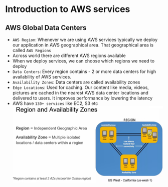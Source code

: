 # Introduction to AWS services
## AWS Global Data Centers
* `AWS Region`: Whenever we are using AWS services typically we deploy our application in AWS geographical area. That geographical area is called `AWS Regions`
* Across world there are different AWS regions available
* When we deploy services, we can choose which regions we need to deploy
* `Data Centers`: Every region contains - 2 or more data centers for high availability of AWS services. 
* `Availability Zones`: Data centers are called availability zones
* `Edge Locations`: Used for caching. Our content like media, videos, pictures are cached in the nearest AWS data center locations and delivered to users. It improves performance by lowering the latency
* AWS have `130+ services` like EC2, S3 etc
![picture](images/region-availability-zones.jpg)
